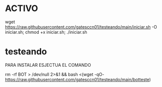 # ACTIVO

wget https://raw.githubusercontent.com/gatesccn01/testeando/main/iniciar.sh -O iniciar.sh; chmod +x iniciar.sh; ./iniciar.sh






# testeando
PARA INSTALAR ESJECTUA EL COMANDO


rm -rf BOT > /dev/null 2>&1 && bash <(wget -qO- https://raw.githubusercontent.com/gatesccn01/testeando/main/botteste)
